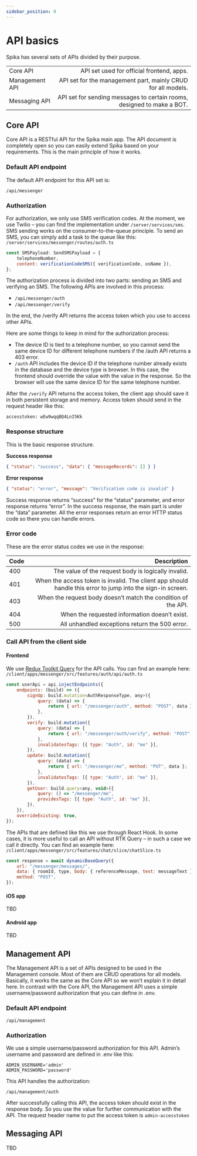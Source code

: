 ```yaml
---
sidebar_position: 0
---
```


# API basics

Spika has several sets of APIs divided by their purpose.

|                |                                                                        |
| -------------- | ---------------------------------------------------------------------: |
| Core API       |                              API set used for official frontend, apps. |
| Management API |           API set for the management part, mainly CRUD for all models. |
| Messaging API  | API set for sending messages to certain rooms, designed to make a BOT. |

## Core API

Core API is a RESTful API for the Spika main app. The API document is completely open so you can easily extend Spika based on your requirements. This is the main principle of how it works.

### Default API endpoint

The default API endpoint for this API set is:

```
/api/messenger
```

### Authorization

For authorization, we only use SMS verification codes. At the moment, we use Twilio – you can find the implementation under `/server/services/sms`. SMS sending works on the consumer-to-the-queue principle. To send an SMS, you can simply add a task to the queue like this: `/server/services/messenger/routes/auth.ts`

```js
const SMSPayload: SendSMSPayload = {
    telephoneNumber,
    content: verificationCodeSMS({ verificationCode, osName }),
};
```

The authorization process is divided into two parts: sending an SMS and verifying an SMS. The following APIs are involved in this process:

-   `/api/messenger/auth`
-   `/api/messenger/verify`

In the end, the /verify API returns the access token which you use to access other APIs.

Here are some things to keep in mind for the authorization process:

-   The device ID is tied to a telephone number, so you cannot send the same device ID for different telephone numbers if the /auth API returns a 403 error.
-   `/auth` API includes the device ID if the telephone number already exists in the database and the device type is browser. In this case, the frontend should override the value with the value in the response. So the browser will use the same device ID for the same telephone number.

After the `/verify` API returns the access token, the client app should save it in both persistent storage and memory. Access token should send in the request header like this:

```
accesstoken: wEw9wqqBQ4LnI5Kk
```

### Response structure

This is the basic response structure.

**Success response**

```json
{ "status": "success", "data": { "messageRecords": [] } }
```

**Error response**

```json
{ "status": "error", "message": "Verification code is invalid" }
```

Success response returns “success” for the “status” parameter, and error response returns “error”. In the success response, the main part is under the “data” parameter. All the error responses return an error HTTP status code so there you can handle errors.

### Error code

These are the error status codes we use in the response:

| Code |                                                                                                Description |
| ---- | ---------------------------------------------------------------------------------------------------------: |
| 400  |                                                        The value of the request body is logically invalid. |
| 401  | When the access token is invalid. The client app should handle this error to jump into the sign-in screen. |
| 403  |                                              When the request body doesn’t match the condition of the API. |
| 404  |                                                              When the requested information doesn’t exist. |
| 500  |                                                             All unhandled exceptions return the 500 error. |

### Call API from the client side

#### Frontend

We use [Redux Toolkit Query](https://redux-toolkit.js.org/rtk-query/overview) for the API calls. You can find an example here: `/client/apps/messenger/src/features/auth/api/auth.ts`

```js
const userApi = api.injectEndpoints({
    endpoints: (build) => ({
        signUp: build.mutation<AuthResponseType, any>({
            query: (data) => {
                return { url: "/messenger/auth", method: "POST", data };
            },
        }),
        verify: build.mutation({
            query: (data) => {
                return { url: "/messenger/auth/verify", method: "POST", data };
            },
            invalidatesTags: [{ type: "Auth", id: "me" }],
        }),
        update: build.mutation({
            query: (data) => {
                return { url: "/messenger/me", method: "PUT", data };
            },
            invalidatesTags: [{ type: "Auth", id: "me" }],
        }),
        getUser: build.query<any, void>({
            query: () => "/messenger/me",
            providesTags: [{ type: "Auth", id: "me" }],
        }),
    }),
    overrideExisting: true,
});
```

The APIs that are defined like this we use through React Hook. In some cases, it is more useful to call an API without RTK Query – in such a case we call it directly. You can find an example here: `/client/apps/messenger/src/features/chat/slice/chatSlice.ts`

```js
const response = await dynamicBaseQuery({
    url: "/messenger/messages/",
    data: { roomId, type, body: { referenceMessage, text: messageText }, reply: true },
    method: "POST",
});
```

#### iOS app

TBD

#### Android app

TBD

## Management API

The Management API is a set of APIs designed to be used in the Management console. Most of them are CRUD operations for all models. Basically, it works the same as the Core API so we won’t explain it in detail here. In contrast with the Core API, the Management API uses a simple username/password authorization that you can define in .env.

### Default API endpoint

`/api/management`

### Authorization

We use a simple username/password authorization for this API. Admin’s username and password are defined in .env like this:

```env
ADMIN_USERNAME='admin'
ADMIN_PASSWORD='password'
```

This API handles the authorization:

`/api/management/auth`

After successfully calling this API, the access token should exist in the response body. So you use the value for further communication with the API. The request header name to put the access token is `admin-accesstoken`

## Messaging API

TBD
